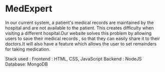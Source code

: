 # MedExpert

In our current system, a patient's medical records are maintained by the hospital and are not available to the patient. This creates difficulty when visiting a different hospital.Our website solves this problem by allowing users to save their medical records , so that they can easily share it to their doctors.It will also have a feature which allows the user to set remainders for taking medication.

Stack used :
  Frontend : HTML, CSS, JavaScript
  Backend : NodeJS
  Database: MongoDB
